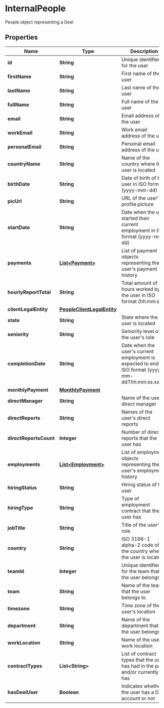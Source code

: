 

# InternalPeople

People object representing a Deel

## Properties

| Name | Type | Description | Notes |
|------------ | ------------- | ------------- | -------------|
|**id** | **String** | Unique identifier for the user |  [optional] |
|**firstName** | **String** | First name of the user |  [optional] |
|**lastName** | **String** | Last name of the user |  [optional] |
|**fullName** | **String** | Full name of the user |  [optional] |
|**email** | **String** | Email address of the user |  [optional] |
|**workEmail** | **String** | Work email address of the user |  [optional] |
|**personalEmail** | **String** | Personal email address of the user |  [optional] |
|**countryName** | **String** | Name of the country where the user is located |  [optional] |
|**birthDate** | **String** | Date of birth of the user in ISO format (yyyy-mm-dd) |  [optional] |
|**picUrl** | **String** | URL of the user&#39;s profile picture |  [optional] |
|**startDate** | **String** | Date when the user started their current employment in ISO format (yyyy-mm-dd) |  [optional] |
|**payments** | [**List&lt;Payment&gt;**](Payment.md) | List of payment objects representing the user&#39;s payment history |  [optional] |
|**hourlyReportTotal** | **String** | Total amount of hours worked by the user in ISO format (hh:mm:ss) |  [optional] |
|**clientLegalEntity** | [**PeopleClientLegalEntity**](PeopleClientLegalEntity.md) |  |  [optional] |
|**state** | **String** | State where the user is located |  [optional] |
|**seniority** | **String** | Seniority level of the user&#39;s role |  [optional] |
|**completionDate** | **String** | Date when the user&#39;s current employment is expected to end in ISO format (yyyy-mm-ddThh:mm:ss.sssZ) |  [optional] |
|**monthlyPayment** | [**MonthlyPayment**](MonthlyPayment.md) |  |  [optional] |
|**directManager** | **String** | Name of the user&#39;s direct manager |  [optional] |
|**directReports** | **String** | Names of the user&#39;s direct reports |  [optional] |
|**directReportsCount** | **Integer** | Number of direct reports that the user has |  [optional] |
|**employments** | [**List&lt;Employment&gt;**](Employment.md) | List of employment objects representing the user&#39;s employment history |  [optional] |
|**hiringStatus** | **String** | Hiring status of the user |  [optional] |
|**hiringType** | **String** | Type of employment contract that the user has |  [optional] |
|**jobTitle** | **String** | Title of the user&#39;s role |  [optional] |
|**country** | **String** | ISO 3166-1 alpha-2 code of the country where the user is located |  [optional] |
|**teamId** | **Integer** | Unique identifier for the team that the user belongs to |  [optional] |
|**team** | **String** | Name of the team that the user belongs to |  [optional] |
|**timezone** | **String** | Time zone of the user&#39;s location |  [optional] |
|**department** | **String** | Name of the department that the user belongs to |  [optional] |
|**workLocation** | **String** | Name of the user&#39;s work location |  [optional] |
|**contractTypes** | **List&lt;String&gt;** | List of contract types that the user has had in the past and/or currently has |  [optional] |
|**hasDeelUser** | **Boolean** | Indicates whether the user has a Deel account or not |  [optional] |



